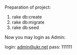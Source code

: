 Preparation of project: 

1. rake db:create
2. rake db:migrate
3. rake db:seed

Now you may login as Admin:

login: admin@ukr.net
pass: 111111


